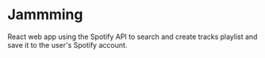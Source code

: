 # Jammming
React web app using the Spotify API to search and create tracks playlist and save it to the user's Spotify account.
